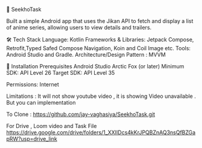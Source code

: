 📱 SeekhoTask

Built a simple Android app that uses the Jikan API to fetch and display a list of anime series, allowing users to view details and trailers.

🛠️ Tech Stack
Language: Kotlin
Frameworks & Libraries: Jetpack Compose, Retrofit,Typed Safed Compose Navigation, Koin and Coil Image etc.
Tools: Android Studio and Gradle.
Architecture/Design Pattern : MVVM

🌟 Installation
Prerequisites
Android Studio Arctic Fox (or later)
Minimum SDK: API Level 26
Target SDK: API Level 35

Permissions:
Internet

Limitations :
It will not show youtube video , it is showing Video unavailable . But you can implementation

To Clone :
https://github.com/jay-vaghasiya/SeekhoTask.git

For Drive , Loom video and Task File
https://drive.google.com/drive/folders/1_XXIIDcs4kKrJPQBZnAQ3nsQfBZGapRW?usp=drive_link
